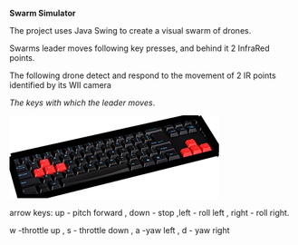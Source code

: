 **Swarm Simulator**


The project uses Java Swing to create a visual swarm of drones.

Swarms leader moves following key presses, and behind it 2 InfraRed points.

The following drone detect and respond to the movement of 2 IR points identified by its WII camera

*The keys with which the leader moves*.

![keys](https://github.com/ZaharAd/SwarmSimulator/blob/master/src/gui/leaderDirection/keyboard.jpg)

arrow keys: up - pitch forward , down - stop ,left - roll left , right - roll right.

w -throttle up , s - throttle down , a -yaw left , d - yaw right
